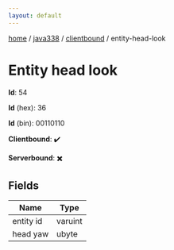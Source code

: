 ```yaml
---
layout: default
---
```


[home](/)  /  [java338](/protocol/java338)  /  [clientbound](/protocol/java338/clientbound)  /  entity-head-look

# Entity head look

**Id**: 54

**Id** (hex): 36

**Id** (bin): 00110110

**Clientbound**: ✔️

**Serverbound**: ✖️

## Fields

Name | Type
---|---
entity id | varuint
head yaw | ubyte
